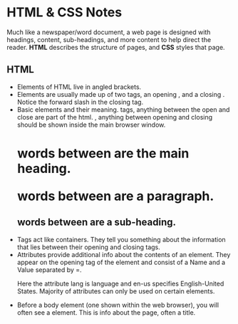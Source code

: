 # HTML & CSS Notes

Much like a newspaper/word document, a web page is designed with headings, content, sub-headings, and more content to help direct the reader. **HTML** describes the structure of pages, and **CSS** styles that page. 

## HTML 
- Elements of HTML live in angled brackets. <html>
- Elements are usually made up of two tags, an opening <tag>, and a closing </tag>. Notice the forward slash in the closing tag.
- Basic elements and their meaning. <Html> tags, anything between the open and close are part of the html. <body>, anything between opening and closing should be shown inside the main browser window. <h1> words between are the main heading. <p> words between are a paragraph. <h2> words between are a sub-heading. 
- Tags act like containers. They tell you something about the information that lies between their opening and closing tags. 
- Attributes provide additional info about the contents of an element. They appear on the opening tag of the element and consist of a Name and a Value separated by =. <p lang=”en-us”> Here the attribute lang is language and en-us specifies English-United States. Majority of attributes can only be used on certain elements. 
- Before a body element (one shown within the web browser), you will often see a <head> element. This is info about the page, often a title. <head> <title>. - - Anything written between the <title> tags will appear in the title bar at the top of the browser window.  
